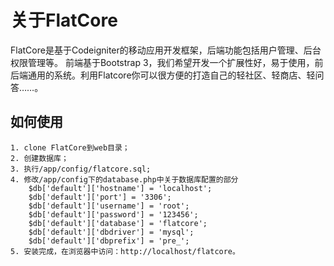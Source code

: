# 关于FlatCore

FlatCore是基于Codeigniter的移动应用开发框架，后端功能包括用户管理、后台权限管理等。
前端基于Bootstrap 3，我们希望开发一个扩展性好，易于使用，前后端通用的系统。利用Flatcore你可以很方便的打造自己的轻社区、轻商店、轻问答……。

## 如何使用

	1. clone FlatCore到web目录；
	2. 创建数据库；
	3. 执行/app/config/flatcore.sql;
	4. 修改/app/config下的database.php中关于数据库配置的部分
		$db['default']['hostname'] = 'localhost';
		$db['default']['port'] = '3306';
		$db['default']['username'] = 'root';
		$db['default']['password'] = '123456';
		$db['default']['database'] = 'flatcore';
		$db['default']['dbdriver'] = 'mysql';
		$db['default']['dbprefix'] = 'pre_';
	5. 安装完成，在浏览器中访问：http://localhost/flatcore。